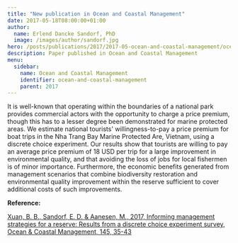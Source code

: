 ```yaml
---
title: "New publication in Ocean and Coastal Management"
date: 2017-05-18T08:00:00+01:00
author:
  name: Erlend Dancke Sandorf, PhD
  image: /images/author/sandorf.jpg
hero: /posts/publications/2017/2017-05-ocean-and-coastal-management/ocean-and-coastal-management.jpg
description: Paper published in Ocean and Coastal Management
menu:
  sidebar:
    name: Ocean and Coastal Management
    identifier: ocean-and-coastal-management
    parent: 2017
---
```


It is well-known that operating within the boundaries of a national park provides commercial actors with the opportunity to charge a price premium, though this has to a lesser degree been demonstrated for marine protected areas. We estimate national tourists' willingness-to-pay a price premium for boat trips
in the Nha Trang Bay Marine Protected Are, Vietnam, using a discrete choice experiment. Our results
show that tourists are willing to pay an average price premium of 18 USD per trip for a large
improvement in environmental quality, and that avoiding the loss of jobs for local fishermen is of minor
importance. Furthermore, the economic benefits generated from management scenarios that combine
biodiversity restoration and environmental quality improvement within the reserve sufficient to cover
additional costs of such improvements.

**Reference:**

[Xuan, B. B., Sandorf, E. D. & Aanesen, M., 2017, Informing management strategies for a reserve: Results from a discrete choice experiment survey, Ocean & Coastal Management, 145, 35-43](https://www.sciencedirect.com/science/article/pii/S0964569117300200)